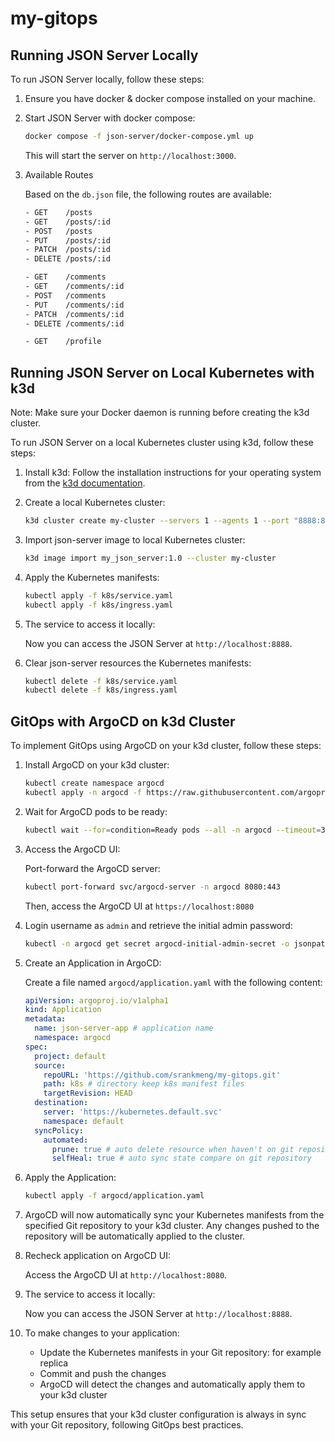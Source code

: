 # my-gitops

## Running JSON Server Locally

To run JSON Server locally, follow these steps:

1. Ensure you have docker & docker compose installed on your machine.

2. Start JSON Server with docker compose:

    ```sh
    docker compose -f json-server/docker-compose.yml up
    ```

    This will start the server on `http://localhost:3000`.

3. Available Routes

    Based on the `db.json` file, the following routes are available:

    ```sh
    - GET    /posts
    - GET    /posts/:id
    - POST   /posts
    - PUT    /posts/:id
    - PATCH  /posts/:id
    - DELETE /posts/:id

    - GET    /comments
    - GET    /comments/:id
    - POST   /comments
    - PUT    /comments/:id
    - PATCH  /comments/:id
    - DELETE /comments/:id

    - GET    /profile
    ```

## Running JSON Server on Local Kubernetes with k3d

Note: Make sure your Docker daemon is running before creating the k3d cluster.

To run JSON Server on a local Kubernetes cluster using k3d, follow these steps:

1. Install k3d:
    Follow the installation instructions for your operating system from the [k3d documentation](https://k3d.io/#installation).

2. Create a local Kubernetes cluster:

    ```sh
    k3d cluster create my-cluster --servers 1 --agents 1 --port "8888:80@loadbalancer" --port "8889:443@loadbalancer"
    ```

3. Import json-server image to local Kubernetes cluster:

    ```sh
    k3d image import my_json_server:1.0 --cluster my-cluster
    ```

4. Apply the Kubernetes manifests:

    ```sh
    kubectl apply -f k8s/service.yaml
    kubectl apply -f k8s/ingress.yaml
    ```

5. The service to access it locally:

    Now you can access the JSON Server at `http://localhost:8888`.

6. Clear json-server resources the Kubernetes manifests:

    ```sh
    kubectl delete -f k8s/service.yaml
    kubectl delete -f k8s/ingress.yaml
    ```

## GitOps with ArgoCD on k3d Cluster

To implement GitOps using ArgoCD on your k3d cluster, follow these steps:

1. Install ArgoCD on your k3d cluster:

    ```sh
    kubectl create namespace argocd
    kubectl apply -n argocd -f https://raw.githubusercontent.com/argoproj/argo-cd/stable/manifests/install.yaml
    ```

2. Wait for ArgoCD pods to be ready:

    ```sh
    kubectl wait --for=condition=Ready pods --all -n argocd --timeout=300s
    ```

3. Access the ArgoCD UI:

    Port-forward the ArgoCD server:

      ```sh
      kubectl port-forward svc/argocd-server -n argocd 8080:443
      ```

    Then, access the ArgoCD UI at `https://localhost:8080`

4. Login username as `admin` and retrieve the initial admin password:

    ```sh
    kubectl -n argocd get secret argocd-initial-admin-secret -o jsonpath="{.data.password}" | base64 -d ; echo
    ```

5. Create an Application in ArgoCD:

    Create a file named `argocd/application.yaml` with the following content:

    ```yaml
    apiVersion: argoproj.io/v1alpha1
    kind: Application
    metadata:
      name: json-server-app # application name
      namespace: argocd
    spec:
      project: default
      source:
        repoURL: 'https://github.com/srankmeng/my-gitops.git'
        path: k8s # directory keep k8s manifest files
        targetRevision: HEAD
      destination:
        server: 'https://kubernetes.default.svc'
        namespace: default
      syncPolicy:
        automated:
          prune: true # auto delete resource when haven't on git repository
          selfHeal: true # auto sync state compare on git repository
    ```

6. Apply the Application:

    ```sh
    kubectl apply -f argocd/application.yaml
    ```

7. ArgoCD will now automatically sync your Kubernetes manifests from the specified Git repository to your k3d cluster. Any changes pushed to the repository will be automatically applied to the cluster.

8. Recheck application on ArgoCD UI:

    Access the ArgoCD UI at `http://localhost:8080`.

9. The service to access it locally:

    Now you can access the JSON Server at `http://localhost:8888`.

10. To make changes to your application:
    - Update the Kubernetes manifests in your Git repository: for example replica
    - Commit and push the changes
    - ArgoCD will detect the changes and automatically apply them to your k3d cluster

This setup ensures that your k3d cluster configuration is always in sync with your Git repository, following GitOps best practices.
